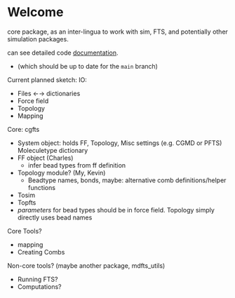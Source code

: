 # Welcome
core package, as an inter-lingua to work with sim, FTS, and potentially other simulation packages.

can see detailed code [documentation](https://equalapriori.github.io/mdfts/reference/ToC/).
- (which should be up to date for the `main` branch)

Current planned sketch:
IO:
- Files ←→ dictionaries
- Force field
- Topology
- Mapping

Core: cgfts
- System object: holds FF, Topology, Misc settings (e.g. CGMD or PFTS)
Moleculetype dictionary
- FF object (Charles)
  - infer bead types from ff definition
- Topology module? (My, Kevin)
  - Beadtype names, bonds, maybe: alternative comb definitions/helper functions
- Tosim
- Topfts
- *parameters* for bead types should be in force field. Topology simply directly uses bead names

Core Tools?
- mapping
- Creating Combs

Non-core tools? (maybe another package, mdfts_utils)
- Running FTS?
- Computations?



